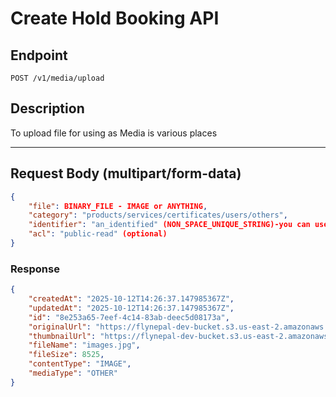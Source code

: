 # Create Hold Booking API

## Endpoint
```
POST /v1/media/upload
```

## Description
To upload file for using as Media is various places

---

## Request Body (multipart/form-data)

```json
{
    "file": BINARY_FILE - IMAGE or ANYTHING,
    "category": "products/services/certificates/users/others",
    "identifier": "an_identified" (NON_SPACE_UNIQUE_STRING)-you can use anything, but dont use user id! - maybe a unique string
    "acl": "public-read" (optional)
}
```

### Response
```json
{
    "createdAt": "2025-10-12T14:26:37.147985367Z",
    "updatedAt": "2025-10-12T14:26:37.147985367Z",
    "id": "8e253a65-7eef-4c14-83ab-deec5d08173a",
    "originalUrl": "https://flynepal-dev-bucket.s3.us-east-2.amazonaws.com/others/an_identified/images_182b5e79.jpg",
    "thumbnailUrl": "https://flynepal-dev-bucket.s3.us-east-2.amazonaws.com/others/an_identified/thumbnails/images_182b5e79.jpg",
    "fileName": "images.jpg",
    "fileSize": 8525,
    "contentType": "IMAGE",
    "mediaType": "OTHER"
}
```